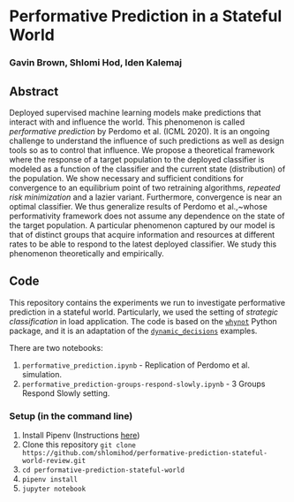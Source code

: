# Performative Prediction in a Stateful World

### Gavin Brown, Shlomi Hod, Iden Kalemaj


## Abstract
Deployed supervised machine learning models make predictions that interact with and influence the world. This phenomenon is called *performative prediction* by Perdomo et al. (ICML 2020). It is an ongoing challenge to understand the influence of such predictions as well as design tools so as to control that influence. We propose a theoretical framework where the response of a target population to the deployed classifier is modeled as a function of the classifier and the current state (distribution) of the population. We show necessary and sufficient conditions for convergence to an equilibrium point of two retraining algorithms, *repeated risk minimization* and a lazier variant. Furthermore, convergence is near an optimal classifier. We thus generalize results of Perdomo et al.,~whose performativity framework does not assume any dependence on the state of the target population. A particular phenomenon captured by our model is that of distinct groups that acquire information and resources at different rates to be able to respond to the latest deployed classifier. We study this phenomenon theoretically and empirically. 
## Code

This repository contains the experiments we run to investigate performative prediction in a stateful world. Particularly, we used the setting of *strategic classification* in load application. The code is based on the [`whynot`](https://github.com/zykls/whynot) Python package, and it is an adaptation of the [`dynamic_decisions`](https://github.com/zykls/whynot/tree/master/examples/dynamic_decisions) examples.

There are two notebooks:

1. `performative_prediction.ipynb` - Replication of Perdomo et al. simulation.
1. `performative_prediction-groups-respond-slowly.ipynb` - 3 Groups Respond Slowly setting.

### Setup (in the command line)

1. Install Pipenv (Instructions [here](https://pipenv.pypa.io/))
1. Clone this repository `git clone https://github.com/shlomihod/performative-prediction-stateful-world-review.git`
1. `cd performative-prediction-stateful-world`
1. `pipenv install`
1. `jupyter notebook`
